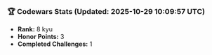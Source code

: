 ### 🏆 Codewars Stats (Updated: 2025-10-29 10:09:57 UTC)

- **Rank:** 8 kyu
- **Honor Points:** 3
- **Completed Challenges:** 1
